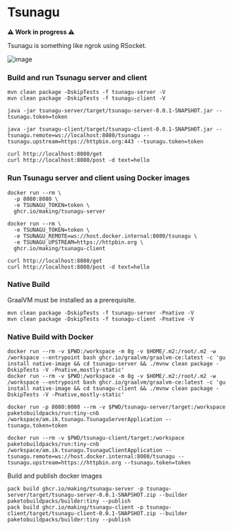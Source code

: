 # Tsunagu

**⚠️ Work in progress ⚠️**

Tsunagu is something like ngrok using RSocket.

![image](https://user-images.githubusercontent.com/106908/134799022-321d86e2-6584-4cea-a105-e5a4b0e8ff1a.png)

### Build and run Tsunagu server and client

```
mvn clean package -DskipTests -f tsunagu-server -V
mvn clean package -DskipTests -f tsunagu-client -V
```

```
java -jar tsunagu-server/target/tsunagu-server-0.0.1-SNAPSHOT.jar --tsunagu.token=token
```

```
java -jar tsunagu-client/target/tsunagu-client-0.0.1-SNAPSHOT.jar --tsunagu.remote=ws://localhost:8080/tsunagu --tsunagu.upstream=https://httpbin.org:443 --tsunagu.token=token
```

```
curl http://localhost:8080/get
curl http://localhost:8080/post -d text=hello
```

### Run Tsunagu server and client using Docker images

```
docker run --rm \
  -p 8080:8080 \
  -e TSUNAGU_TOKEN=token \
  ghcr.io/making/tsunagu-server
```

```
docker run --rm \
  -e TSUNAGU_TOKEN=token \
  -e TSUNAGU_REMOTE=ws://host.docker.internal:8080/tsunagu \
  -e TSUNAGU_UPSTREAM=https://httpbin.org \
  ghcr.io/making/tsunagu-client
```

```
curl http://localhost:8080/get
curl http://localhost:8080/post -d text=hello
```

### Native Build

GraalVM must be installed as a prerequisite.

```
mvn clean package -DskipTests -f tsunagu-server -Pnative -V
mvn clean package -DskipTests -f tsunagu-client -Pnative -V
```

### Native Build with Docker

```
docker run --rm -v $PWD:/workspace -m 8g -v $HOME/.m2:/root/.m2 -w /workspace --entrypoint bash ghcr.io/graalvm/graalvm-ce:latest -c 'gu install native-image && cd tsunagu-server && ./mvnw clean package -DskipTests -V -Pnative,mostly-static' 
docker run --rm -v $PWD:/workspace -m 8g -v $HOME/.m2:/root/.m2 -w /workspace --entrypoint bash ghcr.io/graalvm/graalvm-ce:latest -c 'gu install native-image && cd tsunagu-client && ./mvnw clean package -DskipTests -V -Pnative,mostly-static' 
```

```
docker run -p 8080:8080 --rm -v $PWD/tsunagu-server/target:/workspace paketobuildpacks/run:tiny-cnb /workspace/am.ik.tsunagu.TsunaguServerApplication --tsunagu.token=token
```

```
docker run --rm -v $PWD/tsunagu-client/target:/workspace paketobuildpacks/run:tiny-cnb /workspace/am.ik.tsunagu.TsunaguClientApplication --tsunagu.remote=ws://host.docker.internal:8080/tsunagu --tsunagu.upstream=https://httpbin.org --tsunagu.token=token
```


Build and publish docker images

```
pack build ghcr.io/making/tsunagu-server -p tsunagu-server/target/tsunagu-server-0.0.1-SNAPSHOT.zip --builder paketobuildpacks/builder:tiny --publish
pack build ghcr.io/making/tsunagu-client -p tsunagu-client/target/tsunagu-client-0.0.1-SNAPSHOT.zip --builder paketobuildpacks/builder:tiny --publish
```
